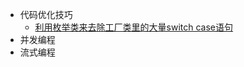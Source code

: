 * 代码优化技巧
  * [利用枚举类来去除工厂类里的大量switch case语句](https://yihuf.github.io/java_optimization)
* 并发编程
* 流式编程
